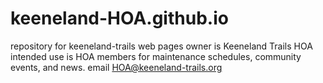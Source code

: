 # keeneland-HOA.github.io
repository for keeneland-trails web pages
owner is Keeneland Trails HOA
intended use is HOA members for maintenance schedules, community events, and news.
email HOA@keeneland-trails.org



